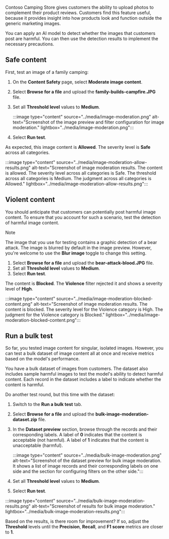 Contoso Camping Store gives customers the ability to upload photos to complement their product reviews. Customers find this feature useful, because it provides insight into how products look and function outside the generic marketing images.

You can apply an AI model to detect whether the images that customers post are harmful. You can then use the detection results to implement the necessary precautions.

## Safe content

First, test an image of a family camping:

1. On the **Content Safety** page, select **Moderate image content**.
1. Select **Browse for a file** and upload the **family-builds-campfire.JPG** file.
1. Set all **Threshold level** values to **Medium**.

    :::image type="content" source="../media/image-moderation.png" alt-text="Screenshot of the image preview and filter configuration for image moderation."  lightbox="../media/image-moderation.png":::

1. Select **Run test**.

As expected, this image content is **Allowed**. The severity level is **Safe** across all categories.

:::image type="content" source="../media/image-moderation-allow-results.png" alt-text="Screenshot of image moderation results. The content is allowed. The severity level across all categories is Safe. The threshold across all categories is Medium. The judgment across all categories is Allowed."  lightbox="../media/image-moderation-allow-results.png":::

## Violent content

You should anticipate that customers can potentially post harmful image content. To ensure that you account for such a scenario, test the detection of harmful image content.

> [!NOTE]
> The image that you use for testing contains a graphic detection of a bear attack. The image is blurred by default in the image preview. However, you're welcome to use the **Blur image** toggle to change this setting.

1. Select **Browse for a file** and upload the **bear-attack-blood.JPG** file.
1. Set all **Threshold level** values to **Medium**.
1. Select **Run test**.

The content is **Blocked**. The **Violence** filter rejected it and shows a severity level of **High**.

:::image type="content" source="../media/image-moderation-blocked-content.png" alt-text="Screenshot of image moderation results. The content is blocked. The severity level for the Violence category is High. The judgment for the Violence category is Blocked."  lightbox="../media/image-moderation-blocked-content.png":::

## Run a bulk test

So far, you tested image content for singular, isolated images. However, you can test a bulk dataset of image content all at once and receive metrics based on the model's performance.

You have a bulk dataset of images from customers. The dataset also includes sample harmful images to test the model's ability to detect harmful content. Each record in the dataset includes a label to indicate whether the content is harmful.

Do another test round, but this time with the dataset:

1. Switch to the **Run a bulk test** tab.
1. Select **Browse for a file** and upload the **bulk-image-moderation-dataset.zip** file.
1. In the **Dataset preview** section, browse through the records and their corresponding labels. A label of **0** indicates that the content is acceptable (not harmful). A label of **1** indicates that the content is unacceptable (harmful).

    :::image type="content" source="../media/bulk-image-moderation.png" alt-text="Screenshot of the dataset preview for bulk image moderation. It shows a list of image records and their corresponding labels on one side and the section for configuring filters on the other side.":::

1. Set all **Threshold level** values to **Medium**.
1. Select **Run test**.

:::image type="content" source="../media/bulk-image-moderation-results.png" alt-text="Screenshot of results for bulk image moderation."  lightbox="../media/bulk-image-moderation-results.png":::

Based on the results, is there room for improvement? If so, adjust the **Threshold** levels until the **Precision**, **Recall**, and **F1 score** metrics are closer to **1**.
